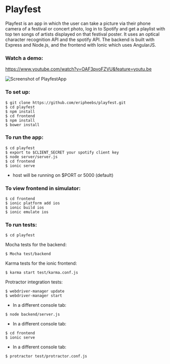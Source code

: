 # Playfest

Playfest is an app in which the user can take a picture via their phone camera of a festival or concert photo, log in to Spotify and get a playlist with top ten songs of artists displayed on that festival poster. It uses an optical character recognition API and the spotify API. The backend is built with Express and Node.js, and the frontend with Ionic which uses AngularJS.

### Watch a demo:
https://www.youtube.com/watch?v=OAF3pvoFZVU&feature=youtu.be

![Screenshot of PlayfestApp](https://cloud.githubusercontent.com/assets/16217360/15324911/5f1f08da-1c40-11e6-9f33-04ba9263ad1c.png)

### To set up:
```
$ git clone https://github.com/eripheebs/playfest.git
$ cd playfest
$ npm install
$ cd frontend
$ npm install
$ bower install
```

### To run the app:
```
$ cd playfest
$ export to $CLIENT_SECRET your spotify client key
$ node server/server.js
$ cd frontend
$ ionic serve
```
* host will be running on $PORT or 5000 (default)

### To view frontend in simulator:
```
$ cd frontend
$ ionic platform add ios
$ ionic build ios
$ ionic emulate ios
```

### To run tests:
```
$ cd playfest
```
Mocha tests for the backend:
```
$ Mocha test/backend
```
Karma tests for the ionic frontend:
```
$ karma start test/karma.conf.js
```
Protractor integration tests:
```
$ webdriver-manager update
$ webdriver-manager start
```
* In a different console tab:
```
$ node backend/server.js
```
* In a different console tab:
```
$ cd frontend
$ ionic serve
```
* In a different console tab:
```
$ protractor test/protractor.conf.js
```
